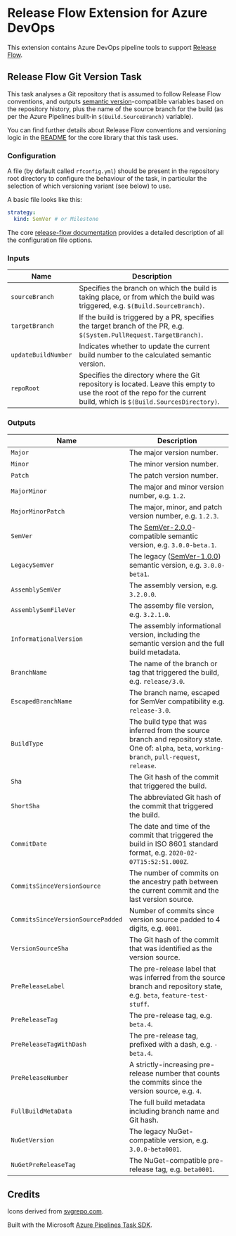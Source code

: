 
# Release Flow Extension for Azure DevOps

This extension contains Azure DevOps pipeline tools to support [Release
Flow](https://devblogs.microsoft.com/devops/release-flow-how-we-do-branching-on-the-vsts-team/).

## Release Flow Git Version Task

This task analyses a Git repository that is assumed to follow Release Flow conventions, and outputs
[semantic version](https://semver.org)-compatible variables based on the repository history, plus the name of the source
branch for the build (as per the Azure Pipelines built-in `$(Build.SourceBranch)` variable).

You can find further details about Release Flow conventions and versioning logic in the
[README](https://github.com/release-flow/release-flow/blob/main/README.md) for the core library that this task uses.

### Configuration

A file (by default called `rfconfig.yml`) should be present in the repository root directory to configure the behaviour
of the task, in particular the selection of which versioning variant (see below) to use.

A basic file looks like this:

``` yaml
strategy:
  kind: SemVer # or Milestone
```

The core [release-flow documentation](https://github.com/release-flow/release-flow#readme) provides a detailed
description of all the configuration file options.

### Inputs

| Name         | Description |
| ------------ | ----------- |
| `sourceBranch` | Specifies the branch on which the build is taking place, or from which the build was triggered, e.g. `$(Build.SourceBranch)`. |
| `targetBranch` | If the build is triggered by a PR, specifies the target branch of the PR, e.g. `$(System.PullRequest.TargetBranch)`. |
| `updateBuildNumber` | Indicates whether to update the current build number to the calculated semantic version. |
| `repoRoot` | Specifies the directory where the Git repository is located.  Leave this empty to use the root of the repo for the current build, which is `$(Build.SourcesDirectory)`. |

### Outputs

| Name         | Description |
| ------------ | ----------- |
| `Major` | The major version number. |
| `Minor` | The minor version number. |
| `Patch` | The patch version number. |
| `MajorMinor` | The major and minor version number, e.g. `1.2`. |
| `MajorMinorPatch` | The major, minor, and patch version number, e.g. `1.2.3`. |
| `SemVer` | The [SemVer-2.0.0](https://semver.org/spec/v2.0.0.html)-compatible semantic version, e.g. `3.0.0-beta.1`. |
| `LegacySemVer` | The legacy ([SemVer-1.0.0](https://semver.org/spec/v1.0.0.html)) semantic version, e.g. `3.0.0-beta1`. |
| `AssemblySemVer` | The assembly version, e.g. `3.2.0.0`. |
| `AssemblySemFileVer` | The assemby file version, e.g. `3.2.1.0`. |
| `InformationalVersion` | The assembly informational version, including the semantic version and the full build metadata. |
| `BranchName` | The name of the branch or tag that triggered the build, e.g. `release/3.0`. |
| `EscapedBranchName` | The branch name, escaped for SemVer compatibility e.g. `release-3.0`. |
| `BuildType` | The build type that was inferred from the source branch and repository state. One of: `alpha`, `beta`, `working-branch`, `pull-request`, `release`. |
| `Sha` | The Git hash of the commit that triggered the build. |
| `ShortSha` | The abbreviated Git hash of the commit that triggered the build. |
| `CommitDate` | The date and time of the commit that triggered the build in ISO 8601 standard format, e.g. `2020-02-07T15:52:51.000Z`. |
| `CommitsSinceVersionSource` | The number of commits on the ancestry path between the current commit and the last version source. |
| `CommitsSinceVersionSourcePadded` | Number of commits since version source padded to 4 digits, e.g. `0001`. |
| `VersionSourceSha` | The Git hash of the commit that was identified as the version source. |
| `PreReleaseLabel` | The pre-release label that was inferred from the source branch and repository state, e.g. `beta`, `feature-test-stuff`. |
| `PreReleaseTag` | The pre-release tag, e.g. `beta.4`. |
| `PreReleaseTagWithDash` | The pre-release tag, prefixed with a dash, e.g. `-beta.4`. |
| `PreReleaseNumber` | A strictly-increasing pre-release number that counts the commits since the version source, e.g. `4`. |
| `FullBuildMetaData` | The full build metadata including branch name and Git hash. |
| `NuGetVersion` | The legacy NuGet-compatible version, e.g. `3.0.0-beta0001`. |
| `NuGetPreReleaseTag` | The NuGet-compatible pre-release tag, e.g. `beta0001`. |

## Credits

Icons derived from [svgrepo.com](https://www.svgrepo.com/).

Built with the Microsoft [Azure Pipelines Task SDK](https://github.com/microsoft/azure-pipelines-task-lib).
